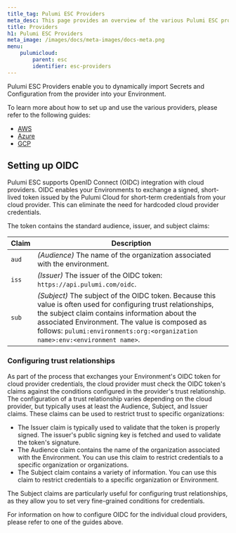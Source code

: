 ```yaml
---
title_tag: Pulumi ESC Providers
meta_desc: This page provides an overview of the various Pulumi ESC providers.
title: Providers
h1: Pulumi ESC Providers
meta_image: /images/docs/meta-images/docs-meta.png
menu:
    pulumicloud:
        parent: esc
        identifier: esc-providers
---
```


Pulumi ESC Providers enable you to dynamically import Secrets and Configuration from the provider into your Environment.

To learn more about how to set up and use the various providers, please refer to the following guides:

* [AWS](/docs/pulumi-cloud/esc/providers/aws/)
* [Azure](/docs/pulumi-cloud/esc/providers/azure/)
* [GCP](/docs/pulumi-cloud/esc/providers/gcp/)

## Setting up OIDC

Pulumi ESC supports OpenID Connect (OIDC) integration with cloud providers. OIDC enables your Environments to exchange a signed, short-lived token issued by the Pulumi Cloud for short-term credentials from your cloud provider. This can eliminate the need for hardcoded cloud provider credentials.

The token contains the standard audience, issuer, and subject claims:

| Claim | Description                                                                                                                                                                                                                                                                                       |
|-------|---------------------------------------------------------------------------------------------------------------------------------------------------------------------------------------------------------------------------------------------------------------------------------------------------|
| `aud` | _(Audience)_ The name of the organization associated with the environment.                                                                                                                                                                                                                        |
| `iss` | _(Issuer)_ The issuer of the OIDC token: `https://api.pulumi.com/oidc`.                                                                                                                                                                                                                           |
| `sub` | _(Subject)_ The subject of the OIDC token. Because this value is often used for configuring trust relationships, the subject claim contains information about the associated Environment. The value is composed as follows: `pulumi:environments:org:<organization name>:env:<environment name>`. |

### Configuring trust relationships

As part of the process that exchanges your Environment's OIDC token for cloud provider credentials, the cloud provider must check the OIDC token's claims against the conditions configured in the provider's trust relationship. The configuration of a trust relationship varies depending on the cloud provider, but typically uses at least the Audience, Subject, and Issuer claims. These claims can be used to restrict trust to specific organizations:

* The Issuer claim is typically used to validate that the token is properly signed. The issuer's public signing key is fetched and used to validate the token's signature.
* The Audience claim contains the name of the organization associated with the Environment. You can use this claim to restrict credentials to a specific organization or organizations.
* The Subject claim contains a variety of information. You can use this claim to restrict credentials to a specific organization or Environment.

The Subject claims are particularly useful for configuring trust relationships, as they allow you to set very fine-grained conditions for credentials.

For information on how to configure OIDC for the individual cloud providers, please refer to one of the guides above.
